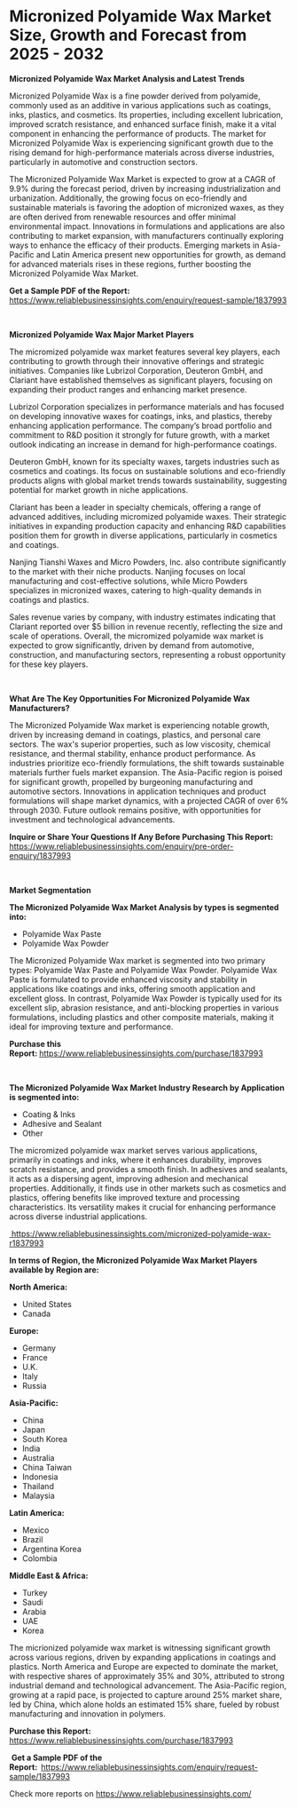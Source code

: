 <p><h1>Micronized Polyamide Wax Market Size, Growth and Forecast from 2025 - 2032</h1></p><p><strong>Micronized Polyamide Wax Market Analysis and Latest Trends</strong></p>
<p><p>Micronized Polyamide Wax is a fine powder derived from polyamide, commonly used as an additive in various applications such as coatings, inks, plastics, and cosmetics. Its properties, including excellent lubrication, improved scratch resistance, and enhanced surface finish, make it a vital component in enhancing the performance of products. The market for Micronized Polyamide Wax is experiencing significant growth due to the rising demand for high-performance materials across diverse industries, particularly in automotive and construction sectors. </p><p>The Micronized Polyamide Wax Market is expected to grow at a CAGR of 9.9% during the forecast period, driven by increasing industrialization and urbanization. Additionally, the growing focus on eco-friendly and sustainable materials is favoring the adoption of micronized waxes, as they are often derived from renewable resources and offer minimal environmental impact. Innovations in formulations and applications are also contributing to market expansion, with manufacturers continually exploring ways to enhance the efficacy of their products. Emerging markets in Asia-Pacific and Latin America present new opportunities for growth, as demand for advanced materials rises in these regions, further boosting the Micronized Polyamide Wax Market.</p></p>
<p><strong>Get a Sample PDF of the Report:&nbsp;</strong> <a href="https://www.reliablebusinessinsights.com/enquiry/request-sample/1837993?utm_campaign=3494&utm_medium=2&utm_source=Github&utm_content=ia&utm_term=03042025&utm_id=micronized-polyamide-wax">https://www.reliablebusinessinsights.com/enquiry/request-sample/1837993</a></p>
<p>&nbsp;</p>
<p><strong>Micronized Polyamide Wax Major Market Players</strong></p>
<p><p>The micromized polyamide wax market features several key players, each contributing to growth through their innovative offerings and strategic initiatives. Companies like Lubrizol Corporation, Deuteron GmbH, and Clariant have established themselves as significant players, focusing on expanding their product ranges and enhancing market presence.</p><p>Lubrizol Corporation specializes in performance materials and has focused on developing innovative waxes for coatings, inks, and plastics, thereby enhancing application performance. The company’s broad portfolio and commitment to R&D position it strongly for future growth, with a market outlook indicating an increase in demand for high-performance coatings.</p><p>Deuteron GmbH, known for its specialty waxes, targets industries such as cosmetics and coatings. Its focus on sustainable solutions and eco-friendly products aligns with global market trends towards sustainability, suggesting potential for market growth in niche applications.</p><p>Clariant has been a leader in specialty chemicals, offering a range of advanced additives, including micromized polyamide waxes. Their strategic initiatives in expanding production capacity and enhancing R&D capabilities position them for growth in diverse applications, particularly in cosmetics and coatings.</p><p>Nanjing Tianshi Waxes and Micro Powders, Inc. also contribute significantly to the market with their niche products. Nanjing focuses on local manufacturing and cost-effective solutions, while Micro Powders specializes in micronized waxes, catering to high-quality demands in coatings and plastics.</p><p>Sales revenue varies by company, with industry estimates indicating that Clariant reported over $5 billion in revenue recently, reflecting the size and scale of operations. Overall, the micromized polyamide wax market is expected to grow significantly, driven by demand from automotive, construction, and manufacturing sectors, representing a robust opportunity for these key players.</p></p>
<p>&nbsp;</p>
<p><strong>What Are The Key Opportunities For Micronized Polyamide Wax Manufacturers?</strong></p>
<p><p>The Micronized Polyamide Wax market is experiencing notable growth, driven by increasing demand in coatings, plastics, and personal care sectors. The wax's superior properties, such as low viscosity, chemical resistance, and thermal stability, enhance product performance. As industries prioritize eco-friendly formulations, the shift towards sustainable materials further fuels market expansion. The Asia-Pacific region is poised for significant growth, propelled by burgeoning manufacturing and automotive sectors. Innovations in application techniques and product formulations will shape market dynamics, with a projected CAGR of over 6% through 2030. Future outlook remains positive, with opportunities for investment and technological advancements.</p></p>
<p><strong>Inquire or Share Your Questions If Any Before Purchasing This Report:</strong> <a href="https://www.reliablebusinessinsights.com/enquiry/pre-order-enquiry/1837993?utm_campaign=3494&utm_medium=2&utm_source=Github&utm_content=ia&utm_term=03042025&utm_id=micronized-polyamide-wax">https://www.reliablebusinessinsights.com/enquiry/pre-order-enquiry/1837993</a></p>
<p>&nbsp;</p>
<p><strong>Market Segmentation</strong></p>
<p><strong>The Micronized Polyamide Wax Market Analysis by types is segmented into:</strong></p>
<p><ul><li>Polyamide Wax Paste</li><li>Polyamide Wax Powder</li></ul></p>
<p><p>The Micronized Polyamide Wax market is segmented into two primary types: Polyamide Wax Paste and Polyamide Wax Powder. Polyamide Wax Paste is formulated to provide enhanced viscosity and stability in applications like coatings and inks, offering smooth application and excellent gloss. In contrast, Polyamide Wax Powder is typically used for its excellent slip, abrasion resistance, and anti-blocking properties in various formulations, including plastics and other composite materials, making it ideal for improving texture and performance.</p></p>
<p><strong>Purchase this Report:&nbsp;</strong><a href="https://www.reliablebusinessinsights.com/purchase/1837993?utm_campaign=3494&utm_medium=2&utm_source=Github&utm_content=ia&utm_term=03042025&utm_id=micronized-polyamide-wax">https://www.reliablebusinessinsights.com/purchase/1837993</a></p>
<p>&nbsp;</p>
<p><strong>The Micronized Polyamide Wax Market Industry Research by Application is segmented into:</strong></p>
<p><ul><li>Coating & Inks</li><li>Adhesive and Sealant</li><li>Other</li></ul></p>
<p><p>The micromized polyamide wax market serves various applications, primarily in coatings and inks, where it enhances durability, improves scratch resistance, and provides a smooth finish. In adhesives and sealants, it acts as a dispersing agent, improving adhesion and mechanical properties. Additionally, it finds use in other markets such as cosmetics and plastics, offering benefits like improved texture and processing characteristics. Its versatility makes it crucial for enhancing performance across diverse industrial applications.</p></p>
<p><a href="https://www.reliablebusinessinsights.com/micronized-polyamide-wax-r1837993?utm_campaign=3494&utm_medium=2&utm_source=Github&utm_content=ia&utm_term=03042025&utm_id=micronized-polyamide-wax">&nbsp;https://www.reliablebusinessinsights.com/micronized-polyamide-wax-r1837993</a></p>
<p><strong>In terms of Region, the Micronized Polyamide Wax Market Players available by Region are:</strong></p>
<p>
    <p> <strong> North America: </strong>
        <ul>
            <li>United States</li>
            <li>Canada</li>
        </ul>
        </p> 
    <p> <strong> Europe: </strong>
        <ul>
            <li>Germany</li>
            <li>France</li>
            <li>U.K.</li>
            <li>Italy</li>
            <li>Russia</li>
        </ul>
        </p> 
    <p> <strong> Asia-Pacific: </strong>
        <ul>
            <li>China</li>
            <li>Japan</li>
            <li>South Korea</li>
            <li>India</li>
            <li>Australia</li>
            <li>China Taiwan</li>
            <li>Indonesia</li>
            <li>Thailand</li>
            <li>Malaysia</li>
        </ul>
        </p> 
    <p> <strong> Latin America: </strong>
        <ul>
            <li>Mexico</li>
            <li>Brazil</li>
            <li>Argentina Korea</li>
            <li>Colombia</li>
        </ul>
        </p> 
    <p> <strong> Middle East & Africa: </strong>
        <ul>
            <li>Turkey</li>
            <li>Saudi</li>
            <li>Arabia</li>
            <li>UAE</li>
            <li>Korea</li>
        </ul>
    </p>
    </p>
<p><p>The micrionized polyamide wax market is witnessing significant growth across various regions, driven by expanding applications in coatings and plastics. North America and Europe are expected to dominate the market, with respective shares of approximately 35% and 30%, attributed to strong industrial demand and technological advancement. The Asia-Pacific region, growing at a rapid pace, is projected to capture around 25% market share, led by China, which alone holds an estimated 15% share, fueled by robust manufacturing and innovation in polymers.</p></p>
<p><strong>Purchase this Report: </strong><a href="https://www.reliablebusinessinsights.com/purchase/1837993?utm_campaign=3494&utm_medium=2&utm_source=Github&utm_content=ia&utm_term=03042025&utm_id=micronized-polyamide-wax">https://www.reliablebusinessinsights.com/purchase/1837993</a></p>
<p>&nbsp;<strong>Get a Sample PDF of the Report:&nbsp;&nbsp;</strong><a href="https://www.reliablebusinessinsights.com/enquiry/request-sample/1837993?utm_campaign=3494&utm_medium=2&utm_source=Github&utm_content=ia&utm_term=03042025&utm_id=micronized-polyamide-wax">https://www.reliablebusinessinsights.com/enquiry/request-sample/1837993</a></p>
<p><strong></strong></p>
<p>Check more reports on <a href="https://www.reliablebusinessinsights.com/?utm_campaign=3494&utm_medium=2&utm_source=Github&utm_content=ia&utm_term=03042025&utm_id=micronized-polyamide-wax">https://www.reliablebusinessinsights.com/</a></p>